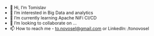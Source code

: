 - 👋 Hi, I’m Tomislav
- 👀 I’m interested in Big Data and analytics
- 🌱 I’m currently learning Apache NiFi CI/CD
- 💞️ I’m looking to collaborate on ...
- 📫 How to reach me - to.novosel@gmail.com or LinkedIn: /tonovosel

<!---
tonovosel/tonovosel is a ✨ special ✨ repository because its `README.md` (this file) appears on your GitHub profile.
You can click the Preview link to take a look at your changes.
--->
